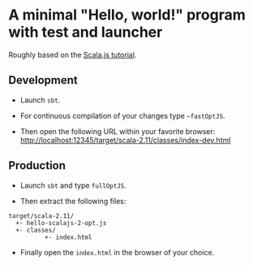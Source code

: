 # A minimal "Hello, world!" program with test and launcher

Roughly based on the [Scala.js tutorial](http://www.scala-js.org/doc/tutorial.html).

## Development

- Launch `sbt`.

- For continuous compilation of your changes type `~fastOptJS`.

- Then open the following URL within your favorite browser: [http://localhost:12345/target/scala-2.11/classes/index-dev.html](http://localhost:12345/target/scala-2.11/classes/index-dev.html)

## Production

- Launch `sbt` and type `fullOptJS`.

- Then extract the following files:
```
target/scala-2.11/
  +- hello-scalajs-2-opt.js
  +- classes/
          +- index.html
```

- Finally open the `index.html` in the browser of your choice.